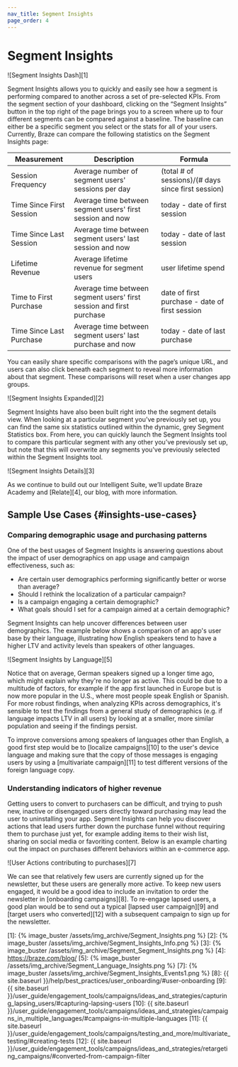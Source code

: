 ```yaml
---
nav_title: Segment Insights
page_order: 4
---
```

# Segment Insights

![Segment Insights Dash][1]

Segment Insights allows you to quickly and easily see how a segment is performing compared to another across a set of pre-selected KPIs. From the segment section of your dashboard, clicking on the “Segment Insights” button in the top right of the page brings you to a screen where up to four different segments can be compared against a baseline. The baseline can either be a specific segment you select or the stats for all of your users.  Currently, Braze can compare the following statistics on the Segment Insights page:

| Measurement | Description | Formula |
| --------------------- | ------------- | ------------- |
| Session Frequency | Average number of segment users' sessions per day | (total # of sessions)/(# days since first session) |
| Time Since First Session | Average time between segment users' first session and now | today - date of first session |
| Time Since Last Session | Average time between segment users' last session and now | today - date of last session |
| Lifetime Revenue | Average lifetime revenue for segment users | user lifetime spend |
| Time to First Purchase | Average time between segment users' first session and first purchase | date of first purchase - date of first session |
| Time Since Last Purchase | Average time between segment users' last purchase and now | today - date of last purchase |

You can easily share specific comparisons with the page’s unique URL, and users can also click beneath each segment to reveal more information about that segment. These comparisons will reset when a user changes app groups.

![Segment Insights Expanded][2]

Segment Insights have also been built right into the the segment details view. When looking at a particular segment you’ve previously set up, you can find the same six statistics outlined within the dynamic, grey Segment Statistics box. From here, you can quickly launch the Segment Insights tool to compare this particular segment with any other you’ve previously set up, but note that this will overwrite any segments you've previously selected within the Segment Insights tool.

![Segment Insights Details][3]

As we continue to build out our Intelligent Suite, we’ll update Braze Academy and [Relate][4], our blog, with more information.

## Sample Use Cases {#insights-use-cases}

### Comparing demographic usage and purchasing patterns

One of the best usages of Segment Insights is answering questions about the impact of user demographics on app usage and campaign effectiveness, such as:

- Are certain user demographics performing significantly better or worse than average?
- Should I rethink the localization of a particular campaign?
- Is a campaign engaging a certain demographic?
- What goals should I set for a campaign aimed at a certain demographic?

Segment Insights can help uncover differences between user demographics. The example below shows a comparison of an app's user base by their language, illustrating how English speakers tend to have a higher LTV and activity levels than speakers of other languages.

![Segment Insights by Language][5]

Notice that on average, German speakers signed up a longer time ago, which might explain why they're no longer as active. This could be due to a multitude of factors, for example if the app first launched in Europe but is now more popular in the U.S., where most people speak English or Spanish. For more robust findings, when analyzing KPIs across demographics, it's sensible to test the findings from a general study of demographics (e.g. if language impacts LTV in all users) by looking at a smaller, more similar population and seeing if the findings persist.

To improve conversions among speakers of languages other than English, a good first step would be to [localize campaigns][10] to the user's device language and making sure that the copy of those messages is engaging users by using a [multivariate campaign][11] to test different versions of the foreign language copy.

### Understanding indicators of higher revenue

Getting users to convert to purchasers can be difficult, and trying to push new, inactive or disengaged users directly toward purchasing may lead the user to uninstalling your app. Segment Insights can help you discover actions that lead users further down the purchase funnel without requiring them to purchase just yet, for example adding items to their wish list, sharing on social media or favoriting content. Below is an example charting out the impact on purchases different behaviors within an e-commerce app.

![User Actions contributing to purchases][7]

We can see that relatively few users are currently signed up for the newsletter, but these users are generally more active. To keep new users engaged, it would be a good idea to include an invitation to order the newsletter in [onboarding campaigns][8]. To re-engage lapsed users, a good plan would be to send out a typical [lapsed user campaign][9] and [target users who converted][12] with a subsequent campaign to sign up for the newsletter.

[1]: {% image_buster /assets/img_archive/Segment_Insights.png %}
[2]: {% image_buster /assets/img_archive/Segment_Insights_Info.png %}
[3]: {% image_buster /assets/img_archive/Segment_Segment_Insights.png %}
[4]: https://braze.com/blog/
[5]: {% image_buster /assets/img_archive/Segment_Language_Insights.png %}
[7]: {% image_buster /assets/img_archive/Segment_Insights_Events1.png %}
[8]: {{ site.baseurl }}/help/best_practices/user_onboarding/#user-onboarding
[9]: {{ site.baseurl }}/user_guide/engagement_tools/campaigns/ideas_and_strategies/capturing_lapsing_users/#capturing-lapsing-users
[10]: {{ site.baseurl }}/user_guide/engagement_tools/campaigns/ideas_and_strategies/campaigns_in_multiple_languages/#campaigns-in-multiple-languages
[11]: {{ site.baseurl }}/user_guide/engagement_tools/campaigns/testing_and_more/multivariate_testing/#creating-tests
[12]: {{ site.baseurl }}/user_guide/engagement_tools/campaigns/ideas_and_strategies/retargeting_campaigns/#converted-from-campaign-filter
